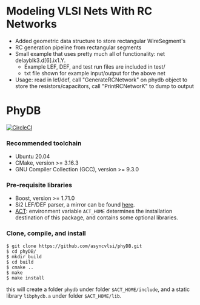 # Modeling VLSI Nets With RC Networks
- Added geometric data structure to store rectangular WireSegment's
- RC generation pipeline from rectangular segments
- Small example that uses pretty much all of functionality: net delayblk3.d[6].ix1.Y.
    - Example LEF, DEF, and test run files are included in test/
    - txt file shown for example input/output for the above net
- Usage: read in lef/def, call "GenerateRCNetwork" on phydb object to store the resistors/capacitors, call "PrintRCNetworK" to dump to output


# PhyDB
[![CircleCI](https://circleci.com/gh/asyncvlsi/phyDB.svg?style=svg)](https://circleci.com/gh/asyncvlsi/phyDB)

### Recommended toolchain
* Ubuntu 20.04
* CMake, version >= 3.16.3
* GNU Compiler Collection (GCC), version >= 9.3.0

### Pre-requisite libraries
* Boost, version >= 1.71.0
* Si2 LEF/DEF parser, a mirror can be found [here](https://github.com/asyncvlsi/lefdef).
* [ACT](https://github.com/asyncvlsi/act): environment variable `ACT_HOME` determines the installation destination of this package, and contains some optional libraries.

### Clone, compile, and install
    $ git clone https://github.com/asyncvlsi/phyDB.git
    $ cd phyDB/
    $ mkdir build
    $ cd build
    $ cmake ..
    $ make
    $ make install
this will create a folder `phydb` under folder `$ACT_HOME/include`, and a static library `libphydb.a` under folder `$ACT_HOME/lib`.
